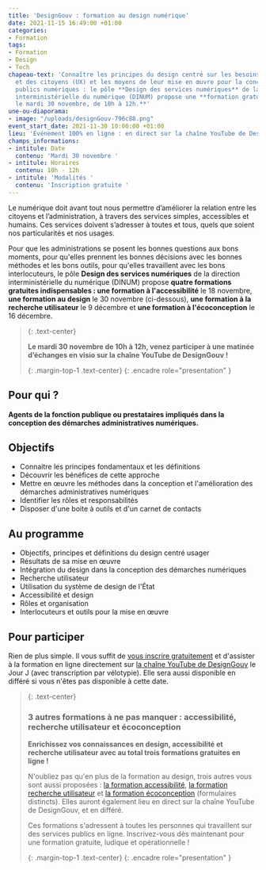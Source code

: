 ```yaml
---
title: 'DesignGouv : formation au design numérique'
date: 2021-11-15 16:49:00 +01:00
categories:
- Formation
tags:
- Formation
- Design
- Tech
chapeau-text: 'Connaître les principes du design centré sur les besoins des usagers
  et des citoyens (UX) et les moyens de leur mise en œuvre pour la conception de services
  publics numériques : le pôle **Design des services numériques** de la direction
  interministérielle du numérique (DINUM) propose une **formation gratuite au design,
  le mardi 30 novembre, de 10h à 12h.**'
une-ou-diaporama:
- image: "/uploads/designGouv-796c88.png"
event_start_date: 2021-11-30 10:00:00 +01:00
lieu: 'Événement 100% en ligne : en direct sur la chaîne YouTube de DesignGouv'
champs_informations:
- intitule: Date
  contenu: 'Mardi 30 novembre '
- intitule: Horaires
  contenu: 10h - 12h
- intitule: 'Modalités '
  contenu: 'Inscription gratuite '
---
```


Le numérique doit avant tout nous permettre d’améliorer la relation entre les citoyens et l’administration, à travers des services simples, accessibles et humains. Ces services doivent s’adresser à toutes et tous, quels que soient nos particularités et nos usages.

Pour que les administrations se posent les bonnes questions aux bons moments, pour qu'elles prennent les bonnes décisions avec les bonnes méthodes et les bons outils, pour qu'elles travaillent avec les bons interlocuteurs, le pôle **Design des services numériques** de la direction interministérielle du numérique (DINUM) propose **quatre formations gratuites indispensables : une formation à l'accessibilité** le 18 novembre, **une formation au design** le 30 novembre (ci-dessous), **une formation à la recherche utilisateur** le 9 décembre et **une formation à l'écoconception** le 16 décembre.

> {: .text-center}
>
> 
> **Le mardi 30 novembre de 10h à 12h, venez participer à une matinée d’échanges en visio sur la chaîne YouTube de DesignGouv !**
>
>
> {: .margin-top-1 .text-center}
{: .encadre role="presentation" }

## Pour qui ?

**Agents de la fonction publique ou prestataires impliqués dans la conception des démarches administratives numériques.** 

## Objectifs

* Connaitre les principes fondamentaux et les définitions
* Découvrir les bénéfices de cette approche
* Mettre en œuvre les méthodes dans la conception et l'amélioration des démarches administratives numériques
* Identifier les rôles et responsabilités
* Disposer d'une boite à outils et d'un carnet de contacts

## Au programme

* Objectifs, principes et définitions du design centré usager
* Résultats de sa mise en œuvre
* Intégration du design dans la conception des démarches numériques
* Recherche utilisateur
* Utilisation du système de design de l'État
* Accessibilité et design
* Rôles et organisation
* Interlocuteurs et outils pour la mise en œuvre

## Pour participer 

Rien de plus simple. Il vous suffit de [vous inscrire gratuitement](https://design.numerique.gouv.fr/formations/design/) et d'assister à la formation en ligne directement sur [la chaîne YouTube de DesignGouv](https://www.youtube.com/channel/UCMH9lC8dSlRVRfb0LoKuJZw/featured) le Jour J (avec transcription par vélotypie). Elle sera aussi disponible en différé si vous n'êtes pas disponible à cette date.

> {: .text-center}
>
> ### 3 autres formations à ne pas manquer : accessibilité, recherche utilisateur et écoconception
>
>**Enrichissez vos connaissances en design, accessibilité et recherche utilisateur avec au total trois formations gratuites en ligne !**
>
>N'oubliez pas qu'en plus de la formation au design, trois autres vous sont aussi proposées : [la formation accessibilité](https://design.numerique.gouv.fr/formations/accessibilite/), [la formation recherche utilisateur](https://design.numerique.gouv.fr/formations/recherche-utilisateur/) et [la formation écoconception](https://design.numerique.gouv.fr/formations/ecoconception/)  (formulaires distincts). Elles auront également lieu en direct sur la chaîne YouTube de DesignGouv, et en différé.
>
>Ces formations s'adressent à toutes les personnes qui travaillent sur des services publics en ligne. Inscrivez-vous dès maintenant pour une formation gratuite, ludique et opérationnelle !
>
> {: .margin-top-1 .text-center}
{: .encadre role="presentation" }
